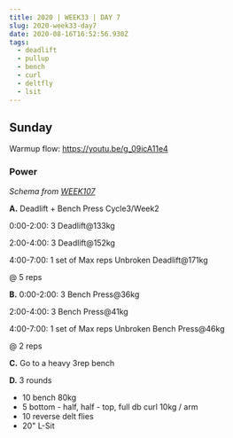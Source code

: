 ```yaml
---
title: 2020 | WEEK33 | DAY 7
slug: 2020-week33-day7
date: 2020-08-16T16:52:56.930Z
tags:
  - deadlift
  - pullup
  - bench
  - curl
  - deltfly
  - lsit
---
```

## Sunday

Warmup flow: <https://youtu.be/g_09icA11e4>

### Power

*Schema from [WEEK107](/WEEK107)*

**A.** Deadlift + Bench Press Cycle3/Week2

0:00-2:00: 3 Deadlift@133kg

2:00-4:00: 3 Deadlift@152kg

4:00-7:00: 1 set of Max reps Unbroken Deadlift@171kg

@ 5 reps

**B.** 0:00-2:00: 3 Bench Press@36kg

2:00-4:00: 3 Bench Press@41kg

4:00-7:00: 1 set of Max reps Unbroken Bench Press@46kg

@ 2 reps

<!--StartFragment-->

**C.** Go to a heavy 3rep bench

**D.** 3 rounds

* 10 bench 80kg
* 5 bottom - half, half - top, full db curl 10kg / arm
* 10 reverse delt flies
* 20" L-Sit